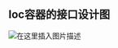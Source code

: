 ## Ioc容器的接口设计图

![在这里插入图片描述](https://img-blog.csdnimg.cn/20210622140513885.png?x-oss-process=image/watermark,type_ZmFuZ3poZW5naGVpdGk,shadow_10,text_aHR0cHM6Ly9ibG9nLmNzZG4ubmV0L3FxXzQzMDcyMzk5,size_16,color_FFFFFF,t_70)